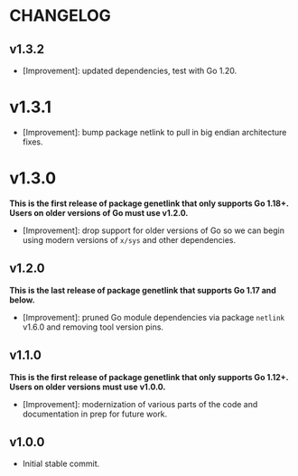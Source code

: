 # CHANGELOG

## v1.3.2

- [Improvement]: updated dependencies, test with Go 1.20.

# v1.3.1

- [Improvement]: bump package netlink to pull in big endian architecture fixes.

# v1.3.0

**This is the first release of package genetlink that only supports Go 1.18+.
Users on older versions of Go must use v1.2.0.**

- [Improvement]: drop support for older versions of Go so we can begin using
  modern versions of `x/sys` and other dependencies.

## v1.2.0

**This is the last release of package genetlink that supports Go 1.17 and
below.**

- [Improvement]: pruned Go module dependencies via package `netlink` v1.6.0 and
  removing tool version pins.

## v1.1.0

**This is the first release of package genetlink that only supports Go 1.12+.
Users on older versions must use v1.0.0.**

- [Improvement]: modernization of various parts of the code and documentation in
  prep for future work.

## v1.0.0

- Initial stable commit.
